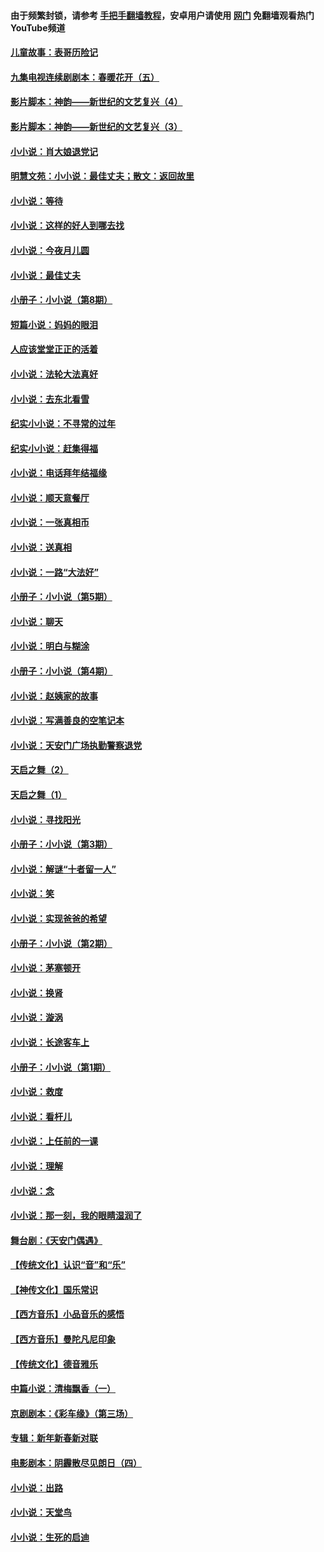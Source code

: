 #### 由于频繁封锁，请参考 [手把手翻墙教程](https://github.com/gfw-breaker/guides/wiki/)，安卓用户请使用 [网门](https://github.com/gfw-breaker/nogfw/blob/master/dl.md?t=06040401) 免翻墙观看热门YouTube频道 

#### [儿童故事：表哥历险记](../pages/328/383535.md?t=06040401) 

#### [九集电视连续剧剧本：春暖花开（五）](../pages/328/275919.md?t=06040401) 

#### [影片脚本：神韵——新世纪的文艺复兴（4）](../pages/328/266089.md?t=06040401) 

#### [影片脚本：神韵——新世纪的文艺复兴（3）](../pages/328/266087.md?t=06040401) 

#### [小小说：肖大娘退党记](../pages/328/239807.md?t=06040401) 

#### [明慧文苑：小小说：最佳丈夫；散文：返回故里](../pages/328/3439.md?t=06040401) 

#### [小小说：等待](../pages/328/223927.md?t=06040401) 

#### [小小说：这样的好人到哪去找](../pages/328/209396.md?t=06040401) 

#### [小小说：今夜月儿圆](../pages/328/193588.md?t=06040401) 

#### [小小说：最佳丈夫](../pages/328/190938.md?t=06040401) 

#### [小册子：小小说（第8期）](../pages/328/188202.md?t=06040401) 

#### [短篇小说：妈妈的眼泪](../pages/328/187712.md?t=06040401) 

#### [人应该堂堂正正的活着](../pages/328/182430.md?t=06040401) 

#### [小小说：法轮大法真好](../pages/328/174669.md?t=06040401) 

#### [小小说：去东北看雪](../pages/328/173882.md?t=06040401) 

#### [纪实小小说：不寻常的过年](../pages/328/173187.md?t=06040401) 

#### [纪实小小说：赶集得福](../pages/328/172652.md?t=06040401) 

#### [小小说：电话拜年结福缘](../pages/328/172533.md?t=06040401) 

#### [小小说：顺天意餐厅](../pages/328/170182.md?t=06040401) 

#### [小小说：一张真相币](../pages/328/169410.md?t=06040401) 

#### [小小说：送真相](../pages/328/166713.md?t=06040401) 

#### [小小说：一路“大法好”](../pages/328/162016.md?t=06040401) 

#### [小册子：小小说（第5期）](../pages/328/161131.md?t=06040401) 

#### [小小说：聊天](../pages/328/159640.md?t=06040401) 

#### [小小说：明白与糊涂](../pages/328/158101.md?t=06040401) 

#### [小册子：小小说（第4期）](../pages/328/158006.md?t=06040401) 

#### [小小说：赵姨家的故事](../pages/328/157843.md?t=06040401) 

#### [小小说：写满善良的空笔记本](../pages/328/157382.md?t=06040401) 

#### [小小说：天安门广场执勤警察退党](../pages/328/156982.md?t=06040401) 

#### [天启之舞（2）](../pages/328/153440.md?t=06040401) 

#### [天启之舞（1）](../pages/328/153439.md?t=06040401) 

#### [小小说：寻找阳光](../pages/328/153065.md?t=06040401) 

#### [小册子：小小说（第3期）](../pages/328/151715.md?t=06040401) 

#### [小小说：解谜“十者留一人”](../pages/328/148967.md?t=06040401) 

#### [小小说：笑](../pages/328/148905.md?t=06040401) 

#### [小小说：实现爸爸的希望](../pages/328/148096.md?t=06040401) 

#### [小册子：小小说（第2期）](../pages/328/147214.md?t=06040401) 

#### [小小说：茅塞顿开](../pages/328/147030.md?t=06040401) 

#### [小小说：换肾](../pages/328/146770.md?t=06040401) 

#### [小小说：漩涡](../pages/328/146683.md?t=06040401) 

#### [小小说：长途客车上](../pages/328/145076.md?t=06040401) 

#### [小册子：小小说（第1期）](../pages/328/143963.md?t=06040401) 

#### [小小说：救度](../pages/328/143927.md?t=06040401) 

#### [小小说：看杆儿](../pages/328/142137.md?t=06040401) 

#### [小小说：上任前的一课](../pages/328/140808.md?t=06040401) 

#### [小小说：理解](../pages/328/140476.md?t=06040401) 

#### [小小说：念](../pages/328/139513.md?t=06040401) 

#### [小小说：那一刻，我的眼睛湿润了](../pages/328/138476.md?t=06040401) 

#### [舞台剧：《天安门偶遇》](../pages/328/117155.md?t=06040401) 

#### [【传统文化】认识“音”和“乐”](../pages/328/108667.md?t=06040401) 

#### [【神传文化】国乐常识](../pages/328/104225.md?t=06040401) 

#### [【西方音乐】小品音乐的感悟](../pages/328/102924.md?t=06040401) 

#### [【西方音乐】曼陀凡尼印象](../pages/328/102922.md?t=06040401) 

#### [【传统文化】德音雅乐](../pages/328/102923.md?t=06040401) 

#### [中篇小说：清梅飘香（一）](../pages/328/101058.md?t=06040401) 

#### [京剧剧本：《彩车缘》（第三场）](../pages/328/96434.md?t=06040401) 

#### [专辑：新年新春新对联](../pages/328/94991.md?t=06040401) 

#### [电影剧本：阴霾散尽见朗日（四）](../pages/328/87081.md?t=06040401) 

#### [小小说：出路](../pages/328/84848.md?t=06040401) 

#### [小小说：天堂鸟](../pages/328/83084.md?t=06040401) 

#### [小小说：生死的启迪](../pages/328/70977.md?t=06040401) 

